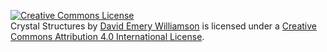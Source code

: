 <a rel="license" href="http://creativecommons.org/licenses/by/4.0/"><img alt="Creative Commons License" style="border-width:0" src="https://i.creativecommons.org/l/by/4.0/88x31.png" /></a><br /><span xmlns:dct="http://purl.org/dc/terms/" href="http://purl.org/dc/dcmitype/InteractiveResource" property="dct:title" rel="dct:type">Crystal Structures</span> by <a xmlns:cc="http://creativecommons.org/ns#" href="david82.ucoz.com" property="cc:attributionName" rel="cc:attributionURL">David Emery Williamson</a> is licensed under a <a rel="license" href="http://creativecommons.org/licenses/by/4.0/">Creative Commons Attribution 4.0 International License</a>.
